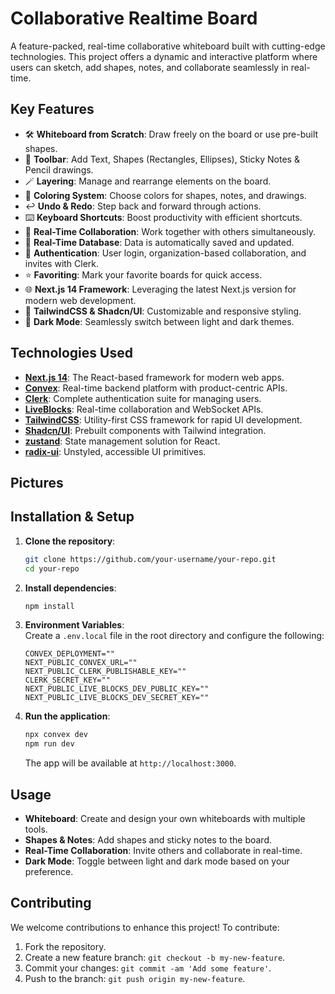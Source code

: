 # Collaborative Realtime Board

A feature-packed, real-time collaborative whiteboard built with cutting-edge technologies. 
This project offers a dynamic and interactive platform where users can sketch, add shapes, notes, and collaborate seamlessly in real-time. 

## Key Features
- 🛠️ **Whiteboard from Scratch**: Draw freely on the board or use pre-built shapes.
- 🧰 **Toolbar**: Add Text, Shapes (Rectangles, Ellipses), Sticky Notes & Pencil drawings.
- 🪄 **Layering**: Manage and rearrange elements on the board.
- 🎨 **Coloring System**: Choose colors for shapes, notes, and drawings.
- ↩️ **Undo & Redo**: Step back and forward through actions.
- ⌨️ **Keyboard Shortcuts**: Boost productivity with efficient shortcuts.
- 🤝 **Real-Time Collaboration**: Work together with others simultaneously.
- 💾 **Real-Time Database**: Data is automatically saved and updated.
- 🔐 **Authentication**: User login, organization-based collaboration, and invites with Clerk.
- ⭐️ **Favoriting**: Mark your favorite boards for quick access.
- 🌐 **Next.js 14 Framework**: Leveraging the latest Next.js version for modern web development.
- 💅 **TailwindCSS & Shadcn/UI**: Customizable and responsive styling.
- 🌙 **Dark Mode**: Seamlessly switch between light and dark themes.

## Technologies Used
- **[Next.js 14](https://nextjs.org/)**: The React-based framework for modern web apps.
- **[Convex](https://convex.dev/)**: Real-time backend platform with product-centric APIs.
- **[Clerk](https://clerk.dev/)**: Complete authentication suite for managing users.
- **[LiveBlocks](https://liveblocks.io/)**: Real-time collaboration and WebSocket APIs.
- **[TailwindCSS](https://tailwindcss.com/)**: Utility-first CSS framework for rapid UI development.
- **[Shadcn/UI](https://shadcn.dev/)**: Prebuilt components with Tailwind integration.
- **[zustand](https://zustand-demo.pmnd.rs/)**: State management solution for React.
- **[radix-ui](https://www.radix-ui.com/)**: Unstyled, accessible UI primitives.


## Pictures

## Installation & Setup

1. **Clone the repository**:
    ```bash
    git clone https://github.com/your-username/your-repo.git
    cd your-repo
    ```

2. **Install dependencies**:
    ```bash
    npm install
    ```

3. **Environment Variables**:  
   Create a `.env.local` file in the root directory and configure the following:
    ```plaintext
   CONVEX_DEPLOYMENT=""
   NEXT_PUBLIC_CONVEX_URL=""
   NEXT_PUBLIC_CLERK_PUBLISHABLE_KEY=""
   CLERK_SECRET_KEY=""
   NEXT_PUBLIC_LIVE_BLOCKS_DEV_PUBLIC_KEY=""
   NEXT_PUBLIC_LIVE_BLOCKS_DEV_SECRET_KEY=""
    ```

4. **Run the application**:
    ```bash
    npx convex dev
    npm run dev
    ```
   The app will be available at `http://localhost:3000`.

## Usage

- **Whiteboard**: Create and design your own whiteboards with multiple tools.
- **Shapes & Notes**: Add shapes and sticky notes to the board.
- **Real-Time Collaboration**: Invite others and collaborate in real-time.
- **Dark Mode**: Toggle between light and dark mode based on your preference.

## Contributing

We welcome contributions to enhance this project! To contribute:
1. Fork the repository.
2. Create a new feature branch: `git checkout -b my-new-feature`.
3. Commit your changes: `git commit -am 'Add some feature'`.
4. Push to the branch: `git push origin my-new-feature`.

